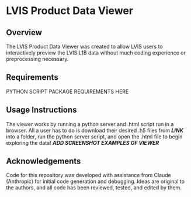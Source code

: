 # LVIS Product Data Viewer

## Overview

The LVIS Product Data Viewer was created to allow LVIS users to interactively preview the LVIS L1B data without much coding experience or preprocessing necessary. 

## Requirements
PYTHON SCRIPT PACKAGE REQUIREMENTS HERE

## Usage Instructions
The viewer works by running a python server and .html script run in a browser. All a user has to do is download their desired .h5 files from ***LINK*** into a folder, run the python server script, and open the .html file to begin exploring the data!
***ADD SCREENSHOT EXAMPLES OF VIEWER***

## Acknowledgements
Code for this repository was developed with assistance from Claude (Anthropic) for initial code generation and debugging. Ideas are original to the authors, and all code has been reviewed, tested, and edited by them.
